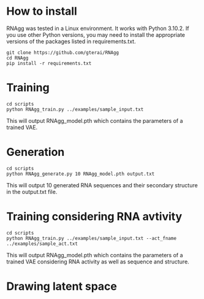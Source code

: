 # How to install
RNAgg was tested in a Linux environment. It works with Python 3.10.2. If you use other Python versions, you may need to install the appropriate versions of the packages listed in requirements.txt.

```
git clone https://github.com/gterai/RNAgg
cd RNAgg
pip install -r requirements.txt
```

# Training
```
cd scripts
python RNAgg_train.py ../examples/sample_input.txt
```
This will output RNAgg_model.pth which contains the parameters of a trained VAE.

# Generation
```
cd scripts
python RNAgg_generate.py 10 RNAgg_model.pth output.txt
```
This will output 10 generated RNA sequences and their secondary structure in the output.txt file.

# Training considering RNA avtivity
```
cd scripts
python RNAgg_train.py ../examples/sample_input.txt --act_fname ../examples/sample_act.txt
```
This will output RNAgg_model.pth which contains the parameters of a trained VAE considering
RNA activity as well as sequence and structure.

# Drawing latent space

